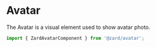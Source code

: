 # Avatar

The Avatar is a visual element used to show avatar photo.

```ts
import { ZardAvatarComponent } from '@zard/avatar';
```
